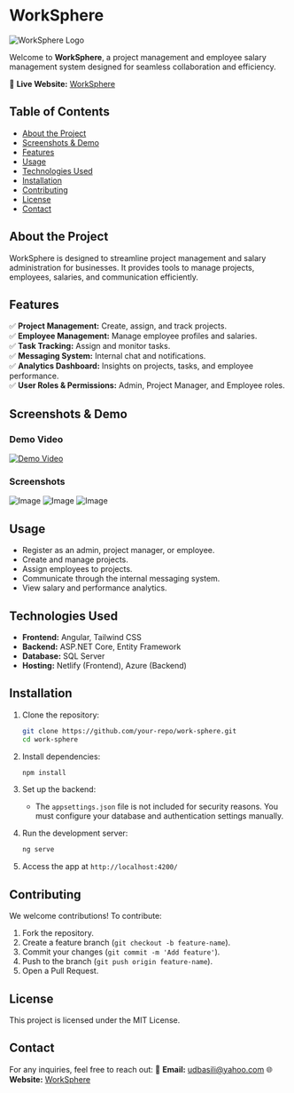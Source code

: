 # WorkSphere

![WorkSphere Logo](https://github.com/user-attachments/assets/6e5e6aa1-3197-40ea-88ec-5191c149f96f)

Welcome to **WorkSphere**, a project management and employee salary management system designed for seamless collaboration and efficiency.

🔗 **Live Website:** [WorkSphere](https://work-sphere-app.netlify.app/)

## Table of Contents

- [About the Project](#about-the-project)
- [Screenshots & Demo](#screenshots--demo)
- [Features](#features)
- [Usage](#usage)
- [Technologies Used](#technologies-used)
- [Installation](#installation)
- [Contributing](#contributing)
- [License](#license)
- [Contact](#contact)

## About the Project

WorkSphere is designed to streamline project management and salary administration for businesses. It provides tools to manage projects, employees, salaries, and communication efficiently.

## Features

✅ **Project Management:** Create, assign, and track projects.  
✅ **Employee Management:** Manage employee profiles and salaries.  
✅ **Task Tracking:** Assign and monitor tasks.  
✅ **Messaging System:** Internal chat and notifications.  
✅ **Analytics Dashboard:** Insights on projects, tasks, and employee performance.  
✅ **User Roles & Permissions:** Admin, Project Manager, and Employee roles.  

## Screenshots & Demo

### Demo Video

[![Demo Video](https://github.com/user-attachments/assets/449f7a7b-0814-46af-b414-30b57aa1b93a)](https://github.com/user-attachments/assets/449f7a7b-0814-46af-b414-30b57aa1b93a)

### Screenshots

![Image](https://github.com/user-attachments/assets/108c2f3f-46ba-4562-a459-678609bfd167)
![Image](https://github.com/user-attachments/assets/19bba99c-ae97-4472-8482-40f9839cb57a)
![Image](https://github.com/user-attachments/assets/908c10f4-e7fa-4704-b467-575f149d18a0)

## Usage

- Register as an admin, project manager, or employee.
- Create and manage projects.
- Assign employees to projects.
- Communicate through the internal messaging system.
- View salary and performance analytics.

## Technologies Used

- **Frontend:** Angular, Tailwind CSS  
- **Backend:** ASP.NET Core, Entity Framework  
- **Database:** SQL Server  
- **Hosting:** Netlify (Frontend), Azure (Backend)  

## Installation

1. Clone the repository:

   ```sh
   git clone https://github.com/your-repo/work-sphere.git
   cd work-sphere
   ```

2. Install dependencies:

   ```sh
   npm install
   ```

3. Set up the backend:
   - The `appsettings.json` file is not included for security reasons. You must configure your database and authentication settings manually.

4. Run the development server:

   ```sh
   ng serve
   ```

5. Access the app at `http://localhost:4200/`

## Contributing

We welcome contributions! To contribute:

1. Fork the repository.
2. Create a feature branch (`git checkout -b feature-name`).
3. Commit your changes (`git commit -m 'Add feature'`).
4. Push to the branch (`git push origin feature-name`).
5. Open a Pull Request.

## License

This project is licensed under the MIT License.

## Contact

For any inquiries, feel free to reach out:
📧 **Email:** <udbasili@yahoo.com>
🌐 **Website:** [WorkSphere](https://work-sphere-app.netlify.app/)  
